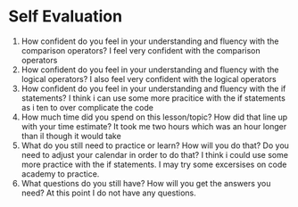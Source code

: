 # Self Evaluation

1. How confident do you feel in your understanding and fluency with the comparison operators?
I feel very confident with the comparison operators
1. How confident do you feel in your understanding and fluency with the logical operators?
I also feel very confident with the logical operators
1. How confident do you feel in your understanding and fluency with the if statements?
I think i can use some more pracitice with the if statements as i ten to over complicate the code
1. How much time did you spend on this lesson/topic? How did that line up with your time estimate?
It took me two hours which was an hour longer than iI though it would take
1. What do you still need to practice or learn? How will you do that? Do you need to adjust your calendar in order to do that?
I think i could use some more practice with the if statements. I may try some excersises on code academy to practice.
1. What questions do you still have? How will you get the answers you need?
At this point I do not have any questions.
